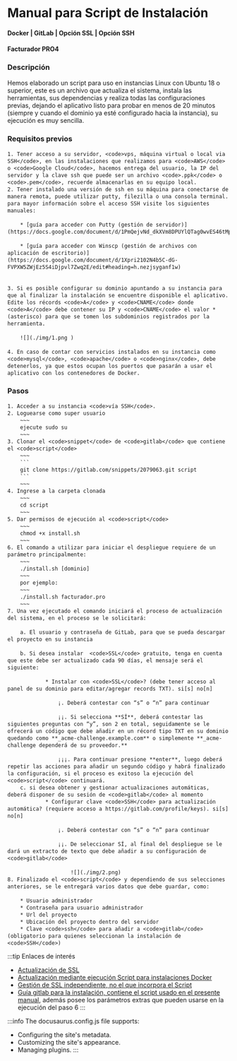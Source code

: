 # Manual para Script de Instalación
#### Docker | GitLab | Opción SSL | Opción SSH
#### Facturador PRO4

### Descripción

Hemos elaborado un script para uso en instancias Linux con Ubuntu 18 o superior, este es un archivo que actualiza el sistema, instala las herramientas, sus dependencias y realiza todas las configuraciones previas, dejando el aplicativo listo para probar en menos de 20 minutos (siempre y cuando el dominio ya esté configurado hacia la instancia), su ejecución es muy sencilla.

### Requisitos previos
    1. Tener acceso a su servidor, <code>vps, máquina virtual o local via SSH</code>, en las instalaciones que realizamos para <code>AWS</code> o <code>Google Cloud</code>, hacemos entrega del usuario, la IP del servidor y la clave ssh que puede ser un archivo <code>.ppk</code> o <code>.pem</code>, recuerde almacenarlas en su equipo local.
    2. Tener instalado una versión de ssh en su máquina para conectarse de manera remota, puede utilizar putty, filezilla o una consola terminal. para mayor información sobre el acceso SSH visite los siguientes manuales: 

        * [guía para acceder con Putty (gestión de servidor)](https://docs.google.com/document/d/1PmQejvNd_dkXVm8DPUYlQTag0wvES46tMpxX3MPhkNY/edit#heading=h.nezjsyganf1w)

        * [guía para acceder con Winscp (gestión de archivos con aplicación de escritorio)](https://docs.google.com/document/d/1Xpri2102N4b5C-dG-FVPXW5ZWjEz5S4iDjpvl7Zwq2E/edit#heading=h.nezjsyganf1w)

       
    3. Si es posible configurar su dominio apuntando a su instancia para que al finalizar la instalación se encuentre disponible el aplicativo. Edite los récords <code>A</code> y <code>CNAME</code> donde <code>A</code> debe contener su IP y <code>CNAME</code> el valor * (asterisco) para que se tomen los subdominios registrados por la herramienta.

        ![](./img/1.png )

    4. En caso de contar con servicios instalados en su instancia como <code>mysql</code>, <code>apache</code> o <code>nginx</code>, debe detenerlos, ya que estos ocupan los puertos que pasarán a usar el aplicativo con los contenedores de Docker.

### Pasos

    1. Acceder a su instancia <code>vía SSH</code>.
    2. Loguearse como super usuario 
        ~~~
        ejecute sudo su
        ~~~
    3. Clonar el <code>snippet</code> de <code>gitlab</code> que contiene el <code>script</code>
        ~~~
        ```
        git clone https://gitlab.com/snippets/2079063.git script
        ```
        ~~~
    4. Ingrese a la carpeta clonada
        ~~~
        cd script
        ~~~
    5. Dar permisos de ejecución al <code>script</code>
        ~~~
        chmod +x install.sh
        ~~~
    6. El comando a utilizar para iniciar el despliegue requiere de un parámetro principalmente:
        ~~~
        ./install.sh [dominio]
        ~~~
        por ejemplo:
        ~~~
        ./install.sh facturador.pro
        ~~~
    7. Una vez ejecutado el comando iniciará el proceso de actualización del sistema, en el proceso se le solicitará:

        a. El usuario y contraseña de GitLab, para que se pueda descargar el proyecto en su instancia

        b. Si desea instalar  <code>SSL</code> gratuito, tenga en cuenta que este debe ser actualizado cada 90 días, el mensaje será el siguiente:

                * Instalar con <code>SSL</code>? (debe tener acceso al panel de su dominio para editar/agregar records TXT). si[s] no[n]

                    ¡. Deberá contestar con “s” o “n” para continuar

                    ¡¡. Si selecciona **SÍ**, deberá contestar las siguientes preguntas con “y”, son 2 en total, seguidamente se le ofrecerá un código que debe añadir en un récord tipo TXT en su dominio quedando como **_acme-challenge.example.com** o simplemente **_acme-challenge dependerá de su proveedor.**

                    ¡¡¡. Para continuar presione **enter**, luego deberá repetir las acciones para añadir un segundo código y habrá finalizado la configuración, si el proceso es exitoso la ejecución del <code>script</code> continuará.
        c. si desea obtener y gestionar actualizaciones automáticas, deberá disponer de su sesión de <code>gitlab</code> al momento
                * Configurar clave <code>SSH</code> para actualización automática? (requiere acceso a https://gitlab.com/profile/keys). si[s] no[n]

                    ¡. Deberá contestar con “s” o “n” para continuar

                    ¡¡. De seleccionar SÍ, al final del despliegue se le dará un extracto de texto que debe añadir a su configuración de <code>gitlab</code>
                        
                        ![](./img/2.png)
    8. Finalizado el <code>script</code> y dependiendo de sus selecciones anteriores, se le entregará varios datos que debe guardar, como:

        * Usuario administrador
        * Contraseña para usuario administrador
        * Url del proyecto
        * Ubicación del proyecto dentro del servidor
        * Clave <code>ssh</code> para añadir a <code>gitlab</code> (obligatorio para quienes seleccionan la instalación de <code>SSH</code>)

:::tip Enlaces de interés

* [Actualización de SSL](https://gitlab.com/b.mendoza/facturadorpro3/-/snippets/1955372)
* [Actualización mediante ejecución Script para instalaciones Docker](https://gitlab.com/b.mendoza/facturadorpro3/-/wikis/Script-Update-Docker)
* [Gestión de SSL independiente, no el que incorpora el Script](https://docs.google.com/document/d/1D87YJ9fq9yHiAauu6SGVugiC3m_i42DrFUt6VKYXuDI/edit#heading=h.5gkh9djmh9b)
* [Guía gitlab para la instalación, contiene el script usado en el presente manual](https://gitlab.com/b.mendoza/facturadorpro3/-/snippets/1971490), además posee los parámetros extras que pueden usarse en la ejecución del paso 6
:::


:::info
The docusaurus.config.js file supports:
- Configuring the site's metadata.
- Customizing the site's appearance.
- Managing plugins.
:::
